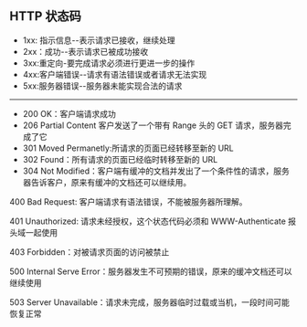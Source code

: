 ## HTTP 状态码


  * 1xx: 指示信息--表示请求已接收，继续处理
  * 2xx：成功--表示请求已被成功接收
  * 3xx:重定向-要完成请求必须进行更进一步的操作
  * 4xx:客户端错误--请求有语法错误或者请求无法实现
  * 5xx:服务器错误--服务器未能实现合法的请求


---

* 200 OK：客户端请求成功
* 206 Partial Content 客户发送了一个带有 Range 头的 GET 请求，服务器完成了它
* 301 Moved Permanetly:所请求的页面已经转移至新的 URL
* 302 Found：所有请求的页面已经临时转移至新的 URL
* 304 Not Modified：客户端有缓冲的文档并发出了一个条件性的请求，服务器告诉客户，原来有缓冲的文档还可以继续用。

400 Bad Request: 客户端请求有语法错误，不能被服务器所理解。

401 Unauthorized: 请求未经授权，这个状态代码必须和 WWW-Authenticate 报头域一起使用

403 Forbidden：对被请求页面的访问被禁止

500 Internal Serve Error：服务器发生不可预期的错误，原来的缓冲文档还可以继续使用

503 Server Unavailable：请求未完成，服务器临时过载或当机，一段时间可能恢复正常